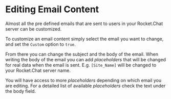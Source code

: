 # Editing Email Content

Almost all the pre defined emails that are sent to users in your Rocket.Chat server can be customized.

To customize an email content simply select the email you want to change, and set the `Custom` option to `true`.

From there you can change the subject and the body of the email. When writing the body of the email you can add _placeholders_ that will be changed for real data when the email is sent. E.g. `[Site_Name]` will be changed to your Rocket.Chat server name.

You will have access to more _placeholders_ depending on which email you are editing. For a detailed list of available _placeholders_ check the text under the body field.
